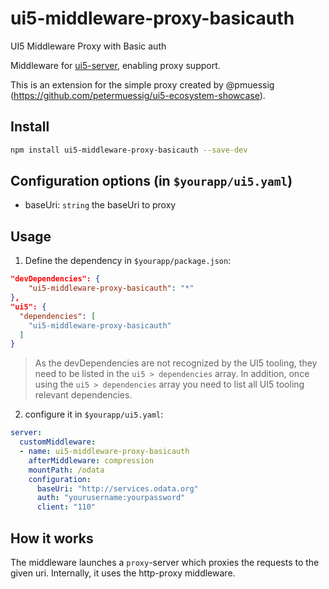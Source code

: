 # ui5-middleware-proxy-basicauth

UI5 Middleware Proxy with Basic auth

Middleware for [ui5-server](https://github.com/SAP/ui5-server), enabling proxy support.

This is an extension for the simple proxy created by @pmuessig (https://github.com/petermuessig/ui5-ecosystem-showcase).

## Install

```bash
npm install ui5-middleware-proxy-basicauth --save-dev
```

## Configuration options (in `$yourapp/ui5.yaml`)

- baseUri: `string`
  the baseUri to proxy

## Usage

1. Define the dependency in `$yourapp/package.json`:

```json
"devDependencies": {
    "ui5-middleware-proxy-basicauth": "*"
},
"ui5": {
  "dependencies": [
    "ui5-middleware-proxy-basicauth"
  ]
}
```

> As the devDependencies are not recognized by the UI5 tooling, they need to be listed in the `ui5 > dependencies` array. In addition, once using the `ui5 > dependencies` array you need to list all UI5 tooling relevant dependencies.

2. configure it in `$yourapp/ui5.yaml`:

```yaml
server:
  customMiddleware:
  - name: ui5-middleware-proxy-basicauth
    afterMiddleware: compression
    mountPath: /odata
    configuration:
      baseUri: "http://services.odata.org"
      auth: "yourusername:yourpassword"
      client: "110"
```

## How it works

The middleware launches a `proxy`-server which proxies the requests to the given uri. Internally, it uses the http-proxy middleware.